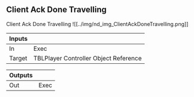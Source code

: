 ## Client Ack Done Travelling
Client Ack Done Travelling
![[../img/nd_img_ClientAckDoneTravelling.png]]

|Inputs||
|--|--|
| In | Exec |
| Target | TBLPlayer Controller Object Reference |

|Outputs||
|--|--|
| Out | Exec |
